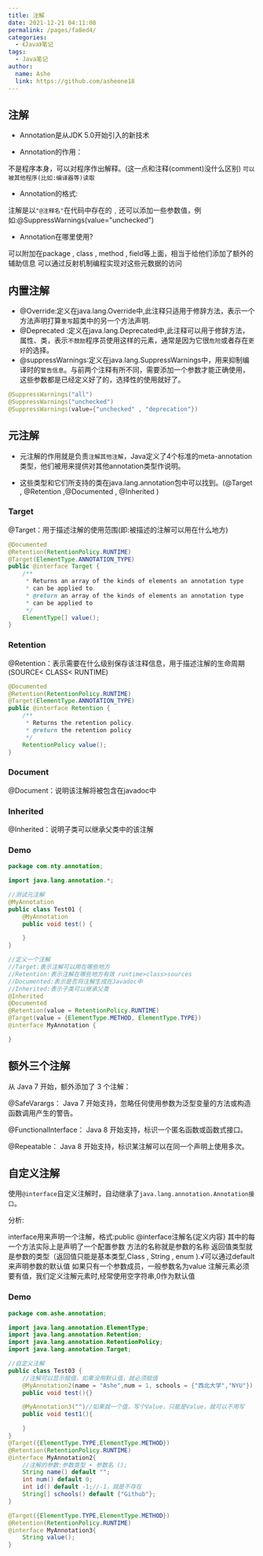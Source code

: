 ```yaml
---
title: 注解
date: 2021-12-21 04:11:08
permalink: /pages/fa8ed4/
categories:
  - 《Java》笔记
tags:
  - Java笔记
author:
  name: Ashe
  link: https://github.com/asheone18
---
```

## 注解

- Annotation是从JDK 5.0开始引入的新技术

- Annotation的作用：

不是程序本身，可以对程序作出解释。(这一点和注释(comment)没什么区别)
`可以被其他程序(比如:编译器等)读取`
- Annotation的格式:

注解是以`"@注释名"`在代码中存在的﹐还可以添加一些参数值，例如:@SuppressWarnings(value="unchecked")
- Annotation在哪里使用?

可以附加在package , class , method , field等上面，相当于给他们添加了额外的辅助信息
可以通过反射机制编程实现对这些元数据的访问

## 内置注解

- @Override:定义在java.lang.Override中,此注释只适用于修辞方法，表示一个方法声明打算`重写`超类中的另一个方法声明.
- @Deprecated :定义在java.lang.Deprecated中,此注释可以用于修辞方法，属性、类，表示`不鼓励`程序员使用这样的元素，通常是因为它很`危险`或者存在`更好`的选择。
- @suppressWarnings∶定义在java.lang.SuppressWarnings中，用来抑制编译时的`警告信息`。与前两个注释有所不同，需要添加一个参数才能正确使用，这些参数都是已经定义好了的，选择性的使用就好了。

```java
@SuppressWarnings("all")
@SuppressWarnings("unchecked")
@SuppressWarnings(value={"unchecked" , "deprecation"})
```

## 元注解

- 元注解的作用就是负责`注解其他注解`，Java定义了4个标准的meta-annotation类型，他们被用来提供对其他annotation类型作说明。

- 这些类型和它们所支持的类在java.lang.annotation包中可以找到。(@Target , @Retention ,@Documented , @Inherited )

### Target
@Target：用于描述注解的使用范围(即:被描述的注解可以用在什么地方)
```java
@Documented
@Retention(RetentionPolicy.RUNTIME)
@Target(ElementType.ANNOTATION_TYPE)
public @interface Target {
    /**
     * Returns an array of the kinds of elements an annotation type
     * can be applied to.
     * @return an array of the kinds of elements an annotation type
     * can be applied to
     */
    ElementType[] value();
}
```
### Retention
@Retention：表示需要在什么级别保存该注释信息，用于描述注解的生命周期(SOURCE< CLASS< RUNTIME)
```java
@Documented
@Retention(RetentionPolicy.RUNTIME)
@Target(ElementType.ANNOTATION_TYPE)
public @interface Retention {
    /**
     * Returns the retention policy.
     * @return the retention policy
     */
    RetentionPolicy value();
}
```
### Document
@Document：说明该注解将被包含在javadoc中
### Inherited
@Inherited：说明子类可以继承父类中的该注解

### Demo
```java
package com.nty.annotation;

import java.lang.annotation.*;

//测试元注解
@MyAnnotation
public class Test01 {
    @MyAnnotation
    public void test() {

    }
}

//定义一个注解
//Target:表示注解可以用在哪些地方
//Retention:表示注解在哪些地方有效 runtime>class>sources
//Documented:表示是否将注解生成在Javadoc中
//Inherited:表示子类可以继承父类
@Inherited
@Documented
@Retention(value = RetentionPolicy.RUNTIME)
@Target(value = {ElementType.METHOD, ElementType.TYPE})
@interface MyAnnotation {

}
```

## 额外三个注解

从 Java 7 开始，额外添加了 3 个注解：

@SafeVarargs： Java 7 开始支持，忽略任何使用参数为泛型变量的方法或构造函数调用产生的警告。

@FunctionalInterface： Java 8 开始支持，标识一个匿名函数或函数式接口。

@Repeatable： Java 8 开始支持，标识某注解可以在同一个声明上使用多次。

## 自定义注解

使用`@interface`自定义注解时，自动继承了`java.lang.annotation.Annotation接口`。

分析:

interface用来声明一个注解，格式:public @interface注解名{定义内容}
其中的每一个方法实际上是声明了一个配置参数
方法的名称就是参数的名称
返回值类型就是参数的类型（返回值只能是基本类型,Class , String , enum ).√可以通过default来声明参数的默认值
如果只有一个参数成员，一般参数名为value
注解元素必须要有值，我们定义注解元素时,经常使用空字符串,0作为默认值

### Demo
```java
package com.ashe.annotation;

import java.lang.annotation.ElementType;
import java.lang.annotation.Retention;
import java.lang.annotation.RetentionPolicy;
import java.lang.annotation.Target;

//自定义注解
public class Test03 {
    //注解可以显示赋值，如果没用默认值，就必须赋值
    @MyAnnotation2(name = "Ashe",num = 1, schools = {"西北大学","NYU"})
    public void test(){}

    @MyAnnotation3("")//如果就一个值，写个Value，只能是Value，就可以不用写
    public void test1(){

    }
}
@Target({ElementType.TYPE,ElementType.METHOD})
@Retention(RetentionPolicy.RUNTIME)
@interface MyAnnotation2{
    //注解的参数:参数类型 + 参数名 ();
    String name() default "";
    int num() default 0;
    int id() default -1;//-1，就是不存在
    String[] schools() default {"Github"};
}

@Target({ElementType.TYPE,ElementType.METHOD})
@Retention(RetentionPolicy.RUNTIME)
@interface MyAnnotation3{
    String value();
}
```